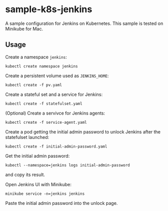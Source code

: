 # sample-k8s-jenkins

A sample configuration for Jenkins on Kubernetes. This sample is tested on Minikube for Mac.

## Usage

Create a namespace `jenkins`:

```
kubectl create namespace jenkins
```

Create a persistent volume used as `JENKINS_HOME`:

```
kubectl create -f pv.yaml
```

Create a stateful set and a service for Jenkins:

```
kubectl create -f statefulset.yaml
```

(Optional) Create a servivce for Jenkins agents:

```
kubectl create -f service-agent.yaml
```

Create a pod getting the initial admin password to unlock Jenkins after the statefulset launched:

```
kubectl create -f initial-admin-password.yaml
```

Get the initial admin password:

```
kubectl --namespace=jenkins logs initial-admin-password
```

and copy its result.

Open Jenkins UI with Minikube:

```
minikube service -n=jenkins jenkins
```

Paste the initial admin password into the unlock page.
